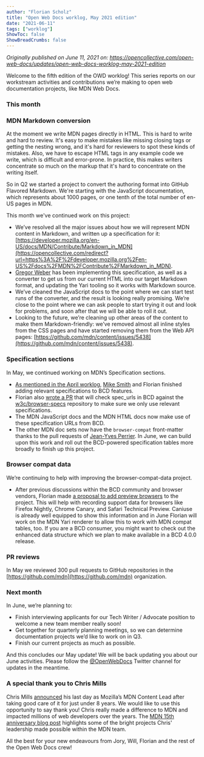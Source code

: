```yaml
---
author: "Florian Scholz"
title: "Open Web Docs worklog, May 2021 edition"
date: "2021-06-11"
tags: ["worklog"]
ShowToc: false
ShowBreadCrumbs: false
---
```


_Originally published on June 11, 2021 on:
https://opencollective.com/open-web-docs/updates/open-web-docs-worklog-may-2021-edition_

Welcome to the fifth edition of the OWD worklog! This series reports on our workstream activities and contributions we’re making to open web documentation projects, like MDN Web Docs.

### This month

### MDN Markdown conversion

At the moment we write MDN pages directly in HTML. This is hard to write and hard to review. It's easy to make mistakes like missing closing tags or getting the nesting wrong, and it's hard for reviewers to spot these kinds of mistakes. Also, we have to escape HTML tags in any example code we write, which is difficult and error-prone. In practice, this makes writers concentrate so much on the markup that it's hard to concentrate on the writing itself.

So in Q2 we started a project to convert the authoring format into GitHub Flavored Markdown. We're starting with the JavaScript documentation, which represents about 1000 pages, or one tenth of the total number of en-US pages in MDN. 

This month we've continued work on this project:

* We’ve resolved all the major issues about how we will represent MDN content in Markdown, and written up a specification for it: [https://developer.mozilla.org/en-US/docs/MDN/Contribute/Markdown_in_MDN](https://opencollective.com/redirect?url=https%3A%2F%2Fdeveloper.mozilla.org%2Fen-US%2Fdocs%2FMDN%2FContribute%2FMarkdown_in_MDN).
* [Gregor Weber](https://github.com/Gregoor) has been implementing this specification, as well as a converter to get us from our current HTML into our target Markdown format, and updating the Yari tooling so it works with Markdown source.
* We’ve cleaned the JavaScript docs to the point where we can start test runs of the converter, and the result is looking really promising. We’re close to the point where we can ask people to start trying it out and look for problems, and soon after that we will be able to roll it out.
* Looking to the future, we’re cleaning up other areas of the content to make them Markdown-friendly: we’ve removed almost all inline styles from the CSS pages and have started removing them from the Web API pages: [https://github.com/mdn/content/issues/5438](https://github.com/mdn/content/issues/5438).

### Specification sections

In May, we continued working on MDN’s Specification sections.

* [As mentioned in the April worklog](https://opencollective.com/open-web-docs/updates/open-web-docs-worklog-april-2021-edition), [Mike Smith](https://github.com/sideshowbarker) and Florian finished adding relevant specifications to BCD features.
* Florian also [wrote a PR](https://github.com/mdn/browser-compat-data/pull/10681) that will check spec_urls in BCD against the [w3c/browser-specs](https://github.com/w3c/browser-specs) repository to make sure we only use relevant specifications.
* The MDN JavaScript docs and the MDN HTML docs now make use of these specification URLs from BCD.
* The other MDN doc sets now have the `browser-compat` front-matter thanks to the pull requests of [Jean-Yves Perrier](https://github.com/teoli2003). In June, we can build upon this work and roll out the BCD-powered specification tables more broadly to finish up this project.

### Browser compat data

We’re continuing to help with improving the browser-compat-data project.

* After previous discussions within the BCD community and browser vendors, Florian made [a proposal to add preview browsers](https://github.com/mdn/browser-compat-data/pull/10334) to the project. This will help with recording support data for browsers like Firefox Nightly, Chrome Canary, and Safari Technical Preview. Caniuse is already well equipped to show this information and in June Florian will work on the MDN Yari renderer to allow this to work with MDN compat tables, too. If you are a BCD consumer, you might want to check out the enhanced data structure which we plan to make available in a BCD 4.0.0 release.

### PR reviews

In May we reviewed 300 pull requests to GitHub repositories in the [https://github.com/mdn](https://github.com/mdn) organization.

### Next month

In June, we’re planning to:

* Finish interviewing applicants for our Tech Writer / Advocate position to welcome a new team member really soon!
* Get together for quarterly planning meetings, so we can determine documentation projects we’d like to work on in Q3.
* Finish our current projects as much as possible.

And this concludes our May update! We will be back updating you about our June activities. Please follow the [@OpenWebDocs](https://twitter.com/OpenWebDocs) Twitter channel for updates in the meantime.

### A special thank you to Chris Mills

Chris Mills [announced](https://twitter.com/chrisdavidmills/status/1399687177588592642) his last day as Mozilla’s MDN Content Lead after taking good care of it for just under 8 years. We would like to use this opportunity to say thank you! Chris really made a difference to MDN and impacted millions of web developers over the years. The [MDN 15th anniversary blog post](https://opencollective.com/redirect?url=https%3A%2F%2Fhacks.mozilla.org%2F2020%2F07%2Fmdn-web-docs-15-years-young%2F) highlights some of the bright projects Chris' leadership made possible within the MDN team.

All the best for your new endeavours from Jory, Will, Florian and the rest of the Open Web Docs crew!